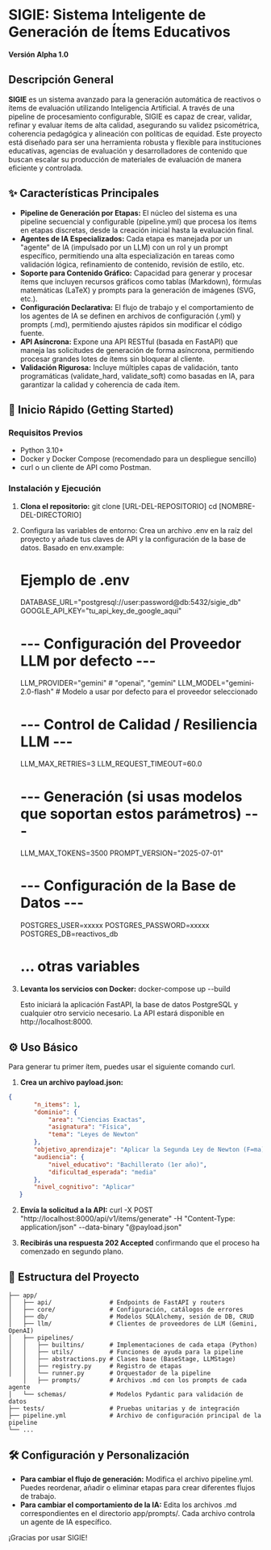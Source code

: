 # **SIGIE: Sistema Inteligente de Generación de Ítems Educativos**

**Versión Alpha 1.0**

## **Descripción General**

**SIGIE** es un sistema avanzado para la generación automática de reactivos o ítems de evaluación utilizando Inteligencia Artificial. A través de una pipeline de procesamiento configurable, SIGIE es capaz de crear, validar, refinar y evaluar ítems de alta calidad, asegurando su validez psicométrica, coherencia pedagógica y alineación con políticas de equidad.
Este proyecto está diseñado para ser una herramienta robusta y flexible para instituciones educativas, agencias de evaluación y desarrolladores de contenido que buscan escalar su producción de materiales de evaluación de manera eficiente y controlada.

## **✨ Características Principales**

* **Pipeline de Generación por Etapas:** El núcleo del sistema es una pipeline secuencial y configurable (pipeline.yml) que procesa los ítems en etapas discretas, desde la creación inicial hasta la evaluación final.
* **Agentes de IA Especializados:** Cada etapa es manejada por un "agente" de IA (impulsado por un LLM) con un rol y un prompt específico, permitiendo una alta especialización en tareas como validación lógica, refinamiento de contenido, revisión de estilo, etc.
* **Soporte para Contenido Gráfico:** Capacidad para generar y procesar ítems que incluyen recursos gráficos como tablas (Markdown), fórmulas matemáticas (LaTeX) y prompts para la generación de imágenes (SVG, etc.).
* **Configuración Declarativa:** El flujo de trabajo y el comportamiento de los agentes de IA se definen en archivos de configuración (.yml) y prompts (.md), permitiendo ajustes rápidos sin modificar el código fuente.
* **API Asíncrona:** Expone una API RESTful (basada en FastAPI) que maneja las solicitudes de generación de forma asíncrona, permitiendo procesar grandes lotes de ítems sin bloquear al cliente.
* **Validación Rigurosa:** Incluye múltiples capas de validación, tanto programáticas (validate_hard, validate_soft) como basadas en IA, para garantizar la calidad y coherencia de cada ítem.

## **🚀 Inicio Rápido (Getting Started)**

### **Requisitos Previos**

* Python 3.10+
* Docker y Docker Compose (recomendado para un despliegue sencillo)
* curl o un cliente de API como Postman.

### **Instalación y Ejecución**

1. **Clona el repositorio:**
   git clone [URL-DEL-REPOSITORIO]
   cd [NOMBRE-DEL-DIRECTORIO]

2. Configura las variables de entorno:
   Crea un archivo .env en la raíz del proyecto y añade tus claves de API y la configuración de la base de datos. Basado en env.example:

   # Ejemplo de .env
   DATABASE_URL="postgresql://user:password@db:5432/sigie_db"
   GOOGLE_API_KEY="tu_api_key_de_google_aqui"

   # --- Configuración del Proveedor LLM por defecto ---
   LLM_PROVIDER="gemini" # "openai", "gemini"
   LLM_MODEL="gemini-2.0-flash"  # Modelo a usar por defecto para el proveedor seleccionado

   # --- Control de Calidad / Resiliencia LLM ---
   LLM_MAX_RETRIES=3
   LLM_REQUEST_TIMEOUT=60.0

   # --- Generación (si usas modelos que soportan estos parámetros) ---
   LLM_MAX_TOKENS=3500
   PROMPT_VERSION="2025-07-01"

   # --- Configuración de la Base de Datos ---
   POSTGRES_USER=xxxxx
   POSTGRES_PASSWORD=xxxxx
   POSTGRES_DB=reactivos_db

   # ... otras variables

3. **Levanta los servicios con Docker:**
   docker-compose up --build

   Esto iniciará la aplicación FastAPI, la base de datos PostgreSQL y cualquier otro servicio necesario. La API estará disponible en http://localhost:8000.

## **⚙️ Uso Básico**

Para generar tu primer ítem, puedes usar el siguiente comando curl.

1. **Crea un archivo payload.json:**

```json
{
       "n_items": 1,
       "dominio": {
           "area": "Ciencias Exactas",
           "asignatura": "Física",
           "tema": "Leyes de Newton"
       },
       "objetivo_aprendizaje": "Aplicar la Segunda Ley de Newton (F=ma) para calcular la aceleración de un objeto con masa y fuerza conocidas.",
       "audiencia": {
           "nivel_educativo": "Bachillerato (1er año)",
           "dificultad_esperada": "media"
       },
       "nivel_cognitivo": "Aplicar"
   }
```

2. **Envía la solicitud a la API:**
   curl -X POST "http://localhost:8000/api/v1/items/generate"
   -H "Content-Type: application/json"
   --data-binary "@payload.json"

3. **Recibirás una respuesta 202 Accepted** confirmando que el proceso ha comenzado en segundo plano.

## **📂 Estructura del Proyecto**


```ascii
├── app/
│   ├── api/                # Endpoints de FastAPI y routers
│   ├── core/               # Configuración, catálogos de errores
│   ├── db/                 # Modelos SQLAlchemy, sesión de DB, CRUD
│   ├── llm/                # Clientes de proveedores de LLM (Gemini, OpenAI)
│   ├── pipelines/
│   │   ├── builtins/       # Implementaciones de cada etapa (Python)
│   │   ├── utils/          # Funciones de ayuda para la pipeline
│   │   ├── abstractions.py # Clases base (BaseStage, LLMStage)
│   │   ├── registry.py     # Registro de etapas
│   │   └── runner.py       # Orquestador de la pipeline
    │   ├── prompts/        # Archivos .md con los prompts de cada agente
│   └── schemas/            # Modelos Pydantic para validación de datos
├── tests/                  # Pruebas unitarias y de integración
├── pipeline.yml            # Archivo de configuración principal de la pipeline
└── ...
```

## **🛠️ Configuración y Personalización**

* **Para cambiar el flujo de generación:** Modifica el archivo pipeline.yml. Puedes reordenar, añadir o eliminar etapas para crear diferentes flujos de trabajo.
* **Para cambiar el comportamiento de la IA:** Edita los archivos .md correspondientes en el directorio app/prompts/. Cada archivo controla un agente de IA específico.

¡Gracias por usar SIGIE!
